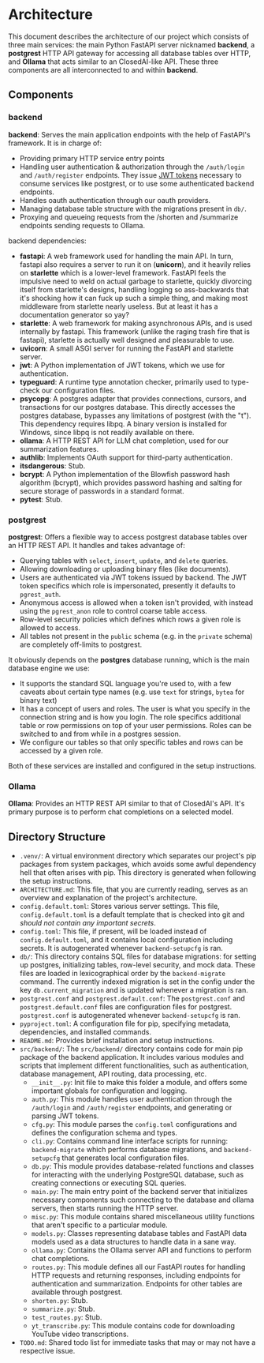 # Architecture

This document describes the architecture of our project which consists of three main services: the main Python FastAPI server nicknamed **backend**, a **postgrest** HTTP API gateway for accessing all database tables over HTTP, and **Ollama** that acts similar to an ClosedAI-like API. These three components are all interconnected to and within **backend**.


## Components

### backend
**backend**: Serves the main application endpoints with the help of FastAPI's framework. It is in charge of:

- Providing primary HTTP service entry points
- Handling user authentication & authorization through the `/auth/login` and `/auth/register` endpoints. They issue [JWT tokens](https://en.wikipedia.org/wiki/JSON_Web_Token) necessary to consume services like postgrest, or to use some authenticated backend endpoints.
- Handles oauth authentication through our oauth providers.
- Managing database table structure with the migrations present in `db/`.
- Proxying and queueing requests from the /shorten and /summarize endpoints sending requests to Ollama.

backend dependencies:
- **fastapi**: A web framework used for handling the main API. In turn, fastapi also requires a server to run it on (**unicorn**), and it heavily relies on **starlette** which is a lower-level framework. FastAPI feels the impulsive need to weld on actual garbage to starlette, quickly divorcing itself from starlette's designs, handling logging so ass-backwards that it's shocking how it can fuck up such a simple thing, and making most middleware from starlette nearly useless. But at least it has a documentation generator so yay?
- **starlette**: A web framework for making asynchronous APIs, and is used internally by fastapi. This framework (unlike the raging trash fire that is fastapi), starlette is actually well designed and pleasurable to use.
- **uvicorn**: A small ASGI server for running the FastAPI and starlette server.
- **jwt**: A Python implementation of JWT tokens, which we use for authentication.
- **typeguard**: A runtime type annotation checker, primarily used to type-check our configuration files.
- **psycopg**: A postgres adapter that provides connections, cursors, and transactions for our postgres database. This directly accesses the postgres database, bypasses any limitations of postgrest (with the "t"). This dependency requires libpq. A binary version is installed for Windows, since libpq is not readily available on there.
- **ollama**: A HTTP REST API for LLM chat completion, used for our summarization features.
- **authlib**: Implements OAuth support for third-party authentication.
- **itsdangerous**: Stub.
- **bcrypt**: A Python implementation of the Blowfish password hash algorithm (bcrypt), which provides password hashing and salting for secure storage of passwords in a standard format.
- **pytest**: Stub.


### postgrest
**postgrest**: Offers a flexible way to access postgrest database tables over an HTTP REST API. It handles and takes advantage of:
- Querying tables with `select`, `insert`, `update`, and `delete` queries.
- Allowing downloading or uploading binary files (like documents).
- Users are authenticated via JWT tokens issued by backend. The JWT token specifics which role is impersonated, presently it defaults to `pgrest_auth`.
- Anonymous access is allowed when a token isn't provided, with instead using the `pgrest_anon` role to control coarse table access.
- Row-level security policies which defines which rows a given role is allowed to access.
- All tables not present in the `public` schema (e.g. in the `private` schema) are completely off-limits to postgrest.

It obviously depends on the **postgres** database running, which is the main database engine we use:
- It supports the standard SQL language you're used to, with a few caveats about certain type names (e.g. use `text` for strings, `bytea` for binary text)
- It has a concept of users and roles. The user is what you specify in the connection string and is how you login. The role specifics additional table or row permissions on top of your user permissions. Roles can be switched to and from while in a postgres session.
- We configure our tables so that only specific tables and rows can be accessed by a given role.

Both of these services are installed and configured in the setup instructions.


### Ollama
**Ollama**: Provides an HTTP REST API similar to that of ClosedAI's API. It's primary purpose is to perform chat completions on a selected model.


## Directory Structure

- `.venv/`: A virtual environment directory which separates our project's pip packages from system packages, which avoids some awful dependency hell that often arises with pip. This directory is generated when following the setup instructions.
- `ARCHITECTURE.md`: This file, that you are currently reading, serves as an overview and explanation of the project's architecture.
- `config.default.toml`: Stores various server settings. This file, `config.default.toml` is a default template that is checked into git and *should not contain any important secrets*.
- `config.toml`: This file, if present, will be loaded instead of `config.default.toml`, and it contains local configuration including secrets. It is autogenerated whenever `backend-setupcfg` is ran.
- `db/`: This directory contains SQL files for database migrations: for setting up postgres, initializing tables, row-level security, and mock data. These files are loaded in lexicographical order by the `backend-migrate` command. The currently indexed migration is set in the config under the key `db.current_migration` and is updated whenever a migration is ran.
- `postgrest.conf` and `postgrest.default.conf`: The `postgrest.conf` and `postgrest.default.conf` files are configuration files for postgrest. `postgrest.conf` is autogenerated whenever `backend-setupcfg` is ran.
- `pyproject.toml`: A configuration file for pip, specifying metadata, dependencies, and installed commands.
- `README.md`: Provides brief installation and setup instructions.
- `src/backend/`: The `src/backend/` directory contains code for main pip package of the backend application. It includes various modules and scripts that implement different functionalities, such as authentication, database management, API routing, data processing, etc.
  - `__init__.py`: Init file to make this folder a module, and offers some important globals for configuration and logging.
  - `auth.py`: This module handles user authentication through the `/auth/login` and `/auth/register` endpoints, and generating or parsing JWT tokens.
  - `cfg.py`: This module parses the `config.toml` configurations and defines the configuration schema and types.
  - `cli.py`: Contains command line interface scripts for running: `backend-migrate` which performs database migrations, and `backend-setupcfg` that generates local configuration files.
  - `db.py`: This module provides database-related functions and classes for interacting with the underlying PostgreSQL database, such as creating connections or executing SQL queries.
  - `main.py`: The main entry point of the backend server that initializes necessary components such connecting to the database and ollama servers, then starts running the HTTP server.
  - `misc.py`: This module contains shared miscellaneous utility functions that aren't specific to a particular module.
  - `models.py`: Classes representing database tables and FastAPI data models used as a data structures to handle data in a sane way.
  - `ollama.py`: Contains the Ollama server API and functions to perform chat completions.
  - `routes.py`: This module defines all our FastAPI routes for handling HTTP requests and returning responses, including endpoints for authentication and summarization. Endpoints for other tables are available through postgrest.
  - `shorten.py`: Stub.
  - `summarize.py`: Stub.
  - `test_routes.py`: Stub.
  - `yt_transcribe.py`: This module contains code for downloading YouTube video transcriptions.
- `TODO.md`: Shared todo list for immediate tasks that may or may not have a respective issue.
